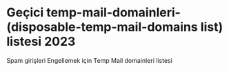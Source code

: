# Geçici temp-mail-domainleri- (disposable-temp-mail-domains list) listesi 2023
Spam girişleri Engellemek için Temp Mail domainleri listesi

